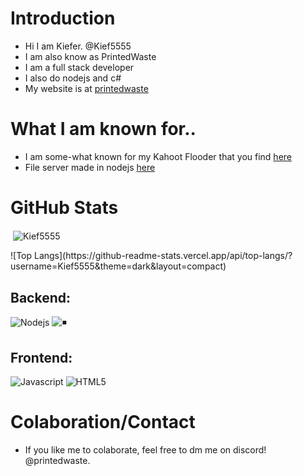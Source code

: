 # Introduction
- Hi I am Kiefer. @Kief5555
- I am also know as PrintedWaste
- I am a full stack developer
- I also do nodejs and c#
- My website is at [printedwaste](https://printedwaste.com)


# What I am known for..
* I am some-what known for my Kahoot Flooder that you find [here](https://www.github.com/kief5555/kahoot-flooder)
* File server made in nodejs [here](https://www.github.com/kief5555/File-server)

# GitHub Stats 
<p>&nbsp;<img align="center" src="https://readmestats.999857.xyz/api?username=Kief5555&show_icons=true&locale=en&theme=tokyonight" alt="Kief5555" /></p>
![Top Langs](https://github-readme-stats.vercel.app/api/top-langs/?username=Kief5555&theme=dark&layout=compact)

## Backend:
![Nodejs](https://img.shields.io/badge/Node.js-43853D.svg?style=for-the-badge&logo=node.js&logoColor=white)
![◾️](https://img.shields.io/badge/Express.js-404D59?style=for-the-badge&logo=express&logoColor=white)

## Frontend:
![Javascript](https://img.shields.io/badge/JavaScript-F7DF1E.svg?style=for-the-badge&logo=javascript&logoColor=white)
![HTML5](https://img.shields.io/badge/-HTML5-E34F26?style=for-the-badge&logo=html5&logoColor=white)


# Colaboration/Contact
- If you like me to colaborate, feel free to dm me on discord! @printedwaste.




